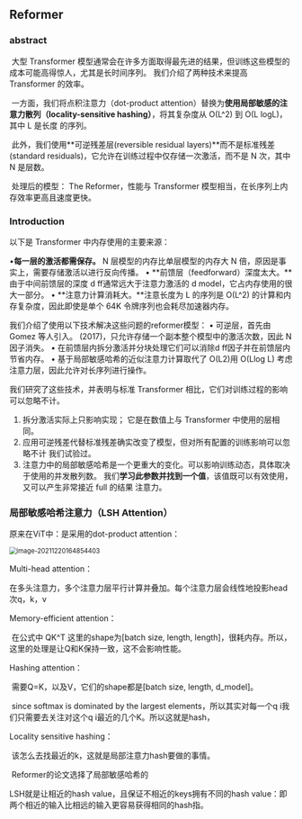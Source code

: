 ## Reformer

### abstract

​	大型 Transformer 模型通常会在许多方面取得最先进的结果，但训练这些模型的成本可能高得惊人，尤其是长时间序列。 我们介绍了两种技术来提高 Transformer 的效率。

​	 一方面，我们将点积注意力（dot-product attention）替换为**使用局部敏感的注意力散列（locality-sensitive hashing）**，将其复杂度从 O(L^2) 到 O(L logL)，其中 L 是长度 的序列。

​	 此外，我们使用**可逆残差层(reversible residual layers)**而不是标准残差(standard residuals)，它允许在训练过程中仅存储一次激活，而不是 N 次，其中 N 是层数。

​	处理后的模型： The Reformer，性能与 Transformer 模型相当，在长序列上内存效率更高且速度更快。 

### Introduction

以下是 Transformer 中内存使用的主要来源：

•**每一层的激活都需保存。** N 层模型的内存比单层模型的内存大 N 倍，原因是事实上，需要存储激活以进行反向传播。
• **前馈层（feedforward）深度太大。**由于中间前馈层的深度  d ff通常远大于注意力激活的 d model，它占内存使用的很大一部分。
• **注意力计算消耗大。**注意长度为 L 的序列是 O(L^2) 的计算和内存复杂度，因此即使是单个 64K 令牌序列也会耗尽加速器内存。



我们介绍了使用以下技术解决这些问题的reformer模型：
• 可逆层，首先由 Gomez 等人引入。 (2017)，只允许存储一个副本整个模型中的激活次数，因此 N 因子消失。
• 在前馈层内拆分激活并分块处理它们可以消除d ff因子并在前馈层内节省内存。
• 基于局部敏感哈希的近似注意力计算取代了 O(L2)用 O(Llog L) 考虑注意力层，因此允许对长序列进行操作。



我们研究了这些技术，并表明与标准 Transformer 相比，它们对训练过程的影响可以忽略不计。

1. 拆分激活实际上只影响实现； 它是在数值上与 Transformer 中使用的层相同。 
2. 应用可逆残差代替标准残差确实改变了模型，但对所有配置的训练影响可以忽略不计
   我们试验过。 
3. 注意力中的局部敏感哈希是一个更重大的变化。可以影响训练动态，具体取决于使用的并发散列数。 我们**学习此参数并找到一个值**，该值既可以有效使用，又可以产生非常接近 full 的结果
   注意力。

### 局部敏感哈希注意力（LSH Attention）

原来在ViT中：是采用的dot-product attention：

<img src="C:\Users\86136\AppData\Roaming\Typora\typora-user-images\image-20211220164854403.png" alt="image-20211220164854403" style="zoom: 80%;" />

Multi-head attention：

​	在多头注意力，多个注意力层平行计算并叠加。每个注意力层会线性地投影head次q，k，v

Memory-efficient attention：

​	在公式中 QK^T 这里的shape为[batch size, length, length]，很耗内存。所以，这里的处理是让Q和K保持一致，这不会影响性能。

Hashing attention：

​	需要Q=K，以及V，它们的shape都是[batch size, length, d_model]。

​	since softmax is dominated by the largest elements，所以其实对每一个q i我们只需要去关注对这个q i最近的几个K。所以这就是hash，

Locality sensitive hashing：

​	该怎么去找最近的k，这就是局部注意力hash要做的事情。

​	Reformer的论文选择了局部敏感哈希的







LSH就是让相近的hash value，且保证不相近的keys拥有不同的hash value：即两个相近的输入比相远的输入更容易获得相同的hash指。



